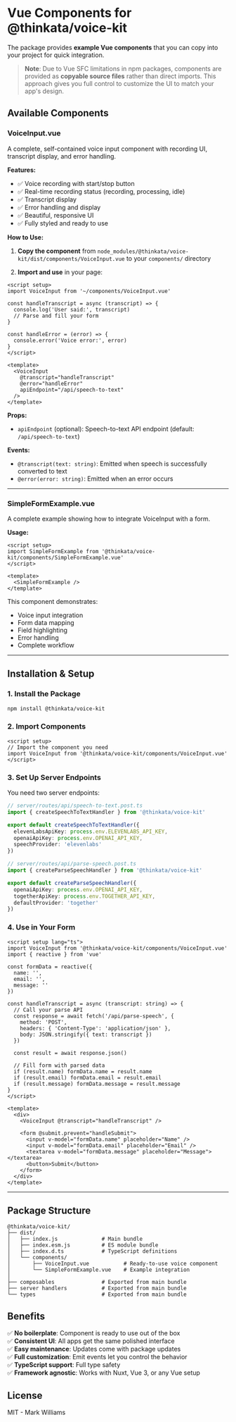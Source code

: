 # Vue Components for @thinkata/voice-kit

The package provides **example Vue components** that you can copy into your project for quick integration.

> **Note**: Due to Vue SFC limitations in npm packages, components are provided as **copyable source files** rather than direct imports. This approach gives you full control to customize the UI to match your app's design.

## Available Components

### VoiceInput.vue

A complete, self-contained voice input component with recording UI, transcript display, and error handling.

**Features:**
- ✅ Voice recording with start/stop button
- ✅ Real-time recording status (recording, processing, idle)
- ✅ Transcript display
- ✅ Error handling and display
- ✅ Beautiful, responsive UI
- ✅ Fully styled and ready to use

**How to Use:**

1. **Copy the component** from `node_modules/@thinkata/voice-kit/dist/components/VoiceInput.vue` to your `components/` directory

2. **Import and use** in your page:

```vue
<script setup>
import VoiceInput from '~/components/VoiceInput.vue'

const handleTranscript = async (transcript) => {
  console.log('User said:', transcript)
  // Parse and fill your form
}

const handleError = (error) => {
  console.error('Voice error:', error)
}
</script>

<template>
  <VoiceInput 
    @transcript="handleTranscript" 
    @error="handleError"
    apiEndpoint="/api/speech-to-text"
  />
</template>
```

**Props:**
- `apiEndpoint` (optional): Speech-to-text API endpoint (default: `/api/speech-to-text`)

**Events:**
- `@transcript(text: string)`: Emitted when speech is successfully converted to text
- `@error(error: string)`: Emitted when an error occurs

---

### SimpleFormExample.vue

A complete example showing how to integrate VoiceInput with a form.

**Usage:**

```vue
<script setup>
import SimpleFormExample from '@thinkata/voice-kit/components/SimpleFormExample.vue'
</script>

<template>
  <SimpleFormExample />
</template>
```

This component demonstrates:
- Voice input integration
- Form data mapping
- Field highlighting
- Error handling
- Complete workflow

---

## Installation & Setup

### 1. Install the Package

```bash
npm install @thinkata/voice-kit
```

### 2. Import Components

```vue
<script setup>
// Import the component you need
import VoiceInput from '@thinkata/voice-kit/components/VoiceInput.vue'
</script>
```

### 3. Set Up Server Endpoints

You need two server endpoints:

```typescript
// server/routes/api/speech-to-text.post.ts
import { createSpeechToTextHandler } from '@thinkata/voice-kit'

export default createSpeechToTextHandler({
  elevenLabsApiKey: process.env.ELEVENLABS_API_KEY,
  openaiApiKey: process.env.OPENAI_API_KEY,
  speechProvider: 'elevenlabs'
})

// server/routes/api/parse-speech.post.ts
import { createParseSpeechHandler } from '@thinkata/voice-kit'

export default createParseSpeechHandler({
  openaiApiKey: process.env.OPENAI_API_KEY,
  togetherApiKey: process.env.TOGETHER_API_KEY,
  defaultProvider: 'together'
})
```

### 4. Use in Your Form

```vue
<script setup lang="ts">
import VoiceInput from '@thinkata/voice-kit/components/VoiceInput.vue'
import { reactive } from 'vue'

const formData = reactive({
  name: '',
  email: '',
  message: ''
})

const handleTranscript = async (transcript: string) => {
  // Call your parse API
  const response = await fetch('/api/parse-speech', {
    method: 'POST',
    headers: { 'Content-Type': 'application/json' },
    body: JSON.stringify({ text: transcript })
  })
  
  const result = await response.json()
  
  // Fill form with parsed data
  if (result.name) formData.name = result.name
  if (result.email) formData.email = result.email
  if (result.message) formData.message = result.message
}
</script>

<template>
  <div>
    <VoiceInput @transcript="handleTranscript" />
    
    <form @submit.prevent="handleSubmit">
      <input v-model="formData.name" placeholder="Name" />
      <input v-model="formData.email" placeholder="Email" />
      <textarea v-model="formData.message" placeholder="Message"></textarea>
      <button>Submit</button>
    </form>
  </div>
</template>
```

---

## Package Structure

```
@thinkata/voice-kit/
├── dist/
│   ├── index.js              # Main bundle
│   ├── index.esm.js          # ES module bundle
│   ├── index.d.ts            # TypeScript definitions
│   └── components/
│       ├── VoiceInput.vue           # Ready-to-use voice component
│       └── SimpleFormExample.vue    # Example integration
│
├── composables               # Exported from main bundle
├── server handlers           # Exported from main bundle
└── types                     # Exported from main bundle
```

## Benefits

✅ **No boilerplate**: Component is ready to use out of the box  
✅ **Consistent UI**: All apps get the same polished interface  
✅ **Easy maintenance**: Updates come with package updates  
✅ **Full customization**: Emit events let you control the behavior  
✅ **TypeScript support**: Full type safety  
✅ **Framework agnostic**: Works with Nuxt, Vue 3, or any Vue setup  

## License

MIT - Mark Williams


